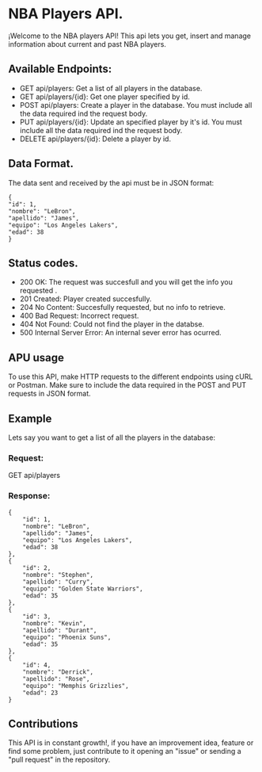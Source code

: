 # NBA Players API.

¡Welcome to the NBA players API! This api lets you get, insert and manage information about current and past NBA players.

## Available Endpoints:
* GET api/players: Get a list of all players in the database.
* GET api/players/{id}: Get one player specified by id.
* POST api/players: Create a player in the database. You must include all the data required ind the request body.
* PUT api/players/{id}: Update an specified player by it's id. You must include all the data required ind the request body.
* DELETE api/players/{id}: Delete a player by id.


## Data Format.

The data sent and received by the api must be in JSON format:

    {
    "id": 1,
    "nombre": "LeBron",
    "apellido": "James",
    "equipo": "Los Angeles Lakers",
    "edad": 38
    }

## Status codes.

* 200 OK: The request was succesfull and you will get the info you requested .
* 201 Created: Player created succesfully.
* 204 No Content: Succesfully requested, but no info to retrieve.
* 400 Bad Request: Incorrect request.
* 404 Not Found: Could not find the player in the databse.
* 500 Internal Server Error: An internal sever error has ocurred.

## APU usage

To use this API, make HTTP requests to the different endpoints using cURL or Postman.
Make sure to include the data required in the POST and PUT requests in JSON format.

## Example

Lets say you want to get a list of all the players in the database:

### Request:

GET api/players

### Response:

    {
        "id": 1,
        "nombre": "LeBron",
        "apellido": "James",
        "equipo": "Los Angeles Lakers",
        "edad": 38
    },
    {
        "id": 2,
        "nombre": "Stephen",
        "apellido": "Curry",
        "equipo": "Golden State Warriors",
        "edad": 35
    },
    {
        "id": 3,
        "nombre": "Kevin",
        "apellido": "Durant",
        "equipo": "Phoenix Suns",
        "edad": 35
    },
    {
        "id": 4,
        "nombre": "Derrick",
        "apellido": "Rose",
        "equipo": "Memphis Grizzlies",
        "edad": 23
    }

## Contributions

This API is in constant growth!, if you have an improvement idea, feature or find some problem, just contribute to it
opening an "issue" or sending a "pull request" in the repository.